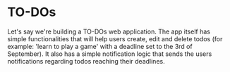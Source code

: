 # TO-DOs
Let's say we're building a TO-DOs web application. The app itself has simple functionalities that will help users create, edit and delete todos (for example: 'learn to play a game' with a deadline set to the 3rd of September). It also has a simple notification logic that sends the users notifications regarding todos reaching their deadlines.
